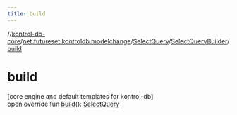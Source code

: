 ```yaml
---
title: build
---
```

//[kontrol-db-core](../../../../index.html)/[net.futureset.kontroldb.modelchange](../../index.html)/[SelectQuery](../index.html)/[SelectQueryBuilder](index.html)/[build](build.html)



# build



[core engine and default templates for kontrol-db]\
open override fun [build](build.html)(): [SelectQuery](../index.html)





